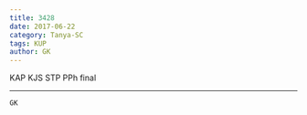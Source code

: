 ```yaml
---
title: 3428
date: 2017-06-22
category: Tanya-SC
tags: KUP
author: GK
---
```


KAP KJS STP PPh final

---



`GK`
